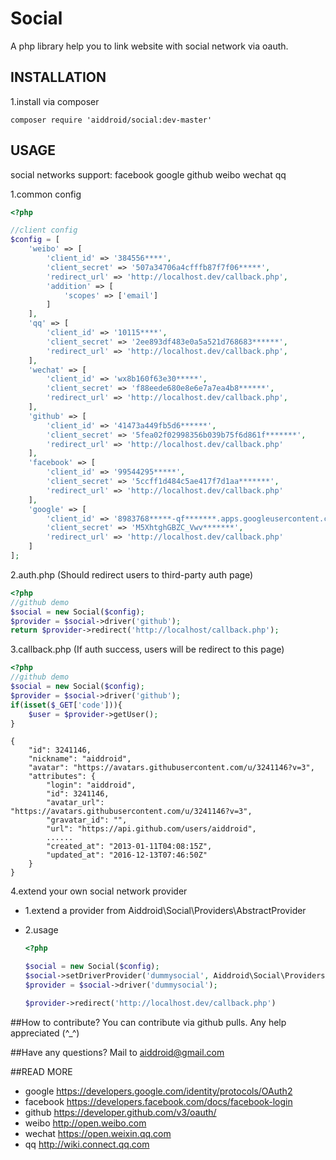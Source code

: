 # Social

A php library help you to link website with social network via oauth.

## INSTALLATION
1.install via composer
```
composer require 'aiddroid/social:dev-master'
```

## USAGE
social networks support: facebook google github weibo wechat qq

1.common config
```php
<?php

//client config
$config = [
    'weibo' => [
        'client_id' => '384556****',
        'client_secret' => '507a34706a4cfffb87f7f06*****',
        'redirect_url' => 'http://localhost.dev/callback.php',
        'addition' => [
            'scopes' => ['email']
        ]
    ],
    'qq' => [
        'client_id' => '10115****',
        'client_secret' => '2ee893df483e0a5a521d768683******',
        'redirect_url' => 'http://localhost.dev/callback.php',
    ],
    'wechat' => [
        'client_id' => 'wx8b160f63e30*****',
        'client_secret' => 'f88eede680e8e6e7a7ea4b8******',
        'redirect_url' => 'http://localhost.dev/callback.php',
    ],
    'github' => [
        'client_id' => '41473a449fb5d6******',
        'client_secret' => '5fea02f02998356b039b75f6d861f*******',
        'redirect_url' => 'http://localhost.dev/callback.php'
    ],
    'facebook' => [
        'client_id' => '99544295*****',
        'client_secret' => '5ccff1d484c5ae417f7d1aa*******',
        'redirect_url' => 'http://localhost.dev/callback.php'
    ],
    'google' => [
        'client_id' => '8983768*****-qf*******.apps.googleusercontent.com',
        'client_secret' => 'M5XhtghGBZC_Vwv*******',
        'redirect_url' => 'http://localhost.dev/callback.php'
    ]
];

```

2.auth.php (Should redirect users to third-party auth page)
```php
<?php
//github demo
$social = new Social($config);
$provider = $social->driver('github');
return $provider->redirect('http://localhost/callback.php');
```

3.callback.php (If auth success, users will be redirect to this page)
```php
<?php
//github demo
$social = new Social($config);
$provider = $social->driver('github');
if(isset($_GET['code'])){
    $user = $provider->getUser();
}
```

```
{
    "id": 3241146,
    "nickname": "aiddroid",
    "avatar": "https://avatars.githubusercontent.com/u/3241146?v=3",
    "attributes": {
        "login": "aiddroid",
        "id": 3241146,
        "avatar_url": "https://avatars.githubusercontent.com/u/3241146?v=3",
        "gravatar_id": "",
        "url": "https://api.github.com/users/aiddroid",
        ......
        "created_at": "2013-01-11T04:08:15Z",
        "updated_at": "2016-12-13T07:46:50Z"
    }
}
```

4.extend your own social network provider
- 1.extend a provider from Aiddroid\Social\Providers\AbstractProvider

- 2.usage
    ```php
    <?php
    
    $social = new Social($config);
    $social->setDriverProvider('dummysocial', Aiddroid\Social\Providers\DummysocialProvider::class);
    $provider = $social->driver('dummysocial');
    
    $provider->redirect('http://localhost.dev/callback.php')
    ```

##How to contribute?
You can contribute via github pulls. Any help appreciated (^_^)

##Have any questions?
Mail to [aiddroid@gmail.com](mailto:aiddroid@gmail.com)

##READ MORE
- google https://developers.google.com/identity/protocols/OAuth2
- facebook https://developers.facebook.com/docs/facebook-login
- github https://developer.github.com/v3/oauth/
- weibo http://open.weibo.com
- wechat https://open.weixin.qq.com
- qq http://wiki.connect.qq.com